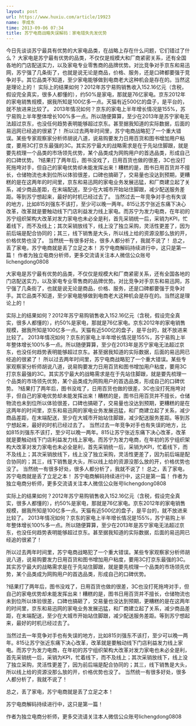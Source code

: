 ```yaml
---
layout: post
url: https://www.huxiu.com/article/19923
name: 李成东
time: 2013-09-06 07:34
title: 苏宁电商战略失误解码：家电错失先发优势
---
```

今日先谈谈苏宁最具有优势的大家电品类，在战略上存在什么问题，它们错过了什么？ 大家电是苏宁最有优势的品类，不仅仅是规模大和厂商紧密关系，还有全国各地的门店配送实力，以及家电专业零售商的品牌优势。对比竞争对手京东和易迅网，苏宁强了几条街了，也就是说无论是商品，价格、服务，还是口碑都要强于竞争对手。其它品类不知道，至少家电能够做到电商老大这种机会是存在的。当然这是理论上的！ 实际上的结果如何？2012年苏宁易购销售收入152.16亿元（含税，假设完全真实，很多人都懂的），约50%是家电，那就是76亿家电。京东2012年的家电销售规模，据我所知是100亿多一点。天猫有近500亿的盘子，是平台的，就不放进来比较了。 2013年情况如何？京东的家电上半年增长情况是155%，苏宁易购上半年整体增长100%多一点。所以随便算算，至少在2013年是苏宁家电无法超过京东，也没任何趋势表明能够超过京东。甚至据我知道的实际数据，后面的易迅网已经追的很紧了！ 所以过去两年时间里，苏宁电商战略犯了一个重大错误。某些专家观察家分析师胡说八道，说易购要发力日用百货和图书增加用户粘度，要用3C打京东最强的3C。其实苏宁最大的战略需求是在于先站住脚跟，就是要先梳理一个品类的市场领先优势，某个品类成为网购用户的首选品类，形成自己的口碑优势。 ?结果打了两年后，图书没戏了，日用百货也做的很差，3C也没打死拖垮对手，但自己的家电优势却未能发挥出来！糟糕的是，图书日用百货并不擅长，仓储物流也未到位所以体验很差，口碑也搞砸了，交易量也没达到预期，更糟糕的是在这两年的时间里，京东和易迅网的家电业务发展迅猛，和厂商建立起了关系，减少商品差距，在末端配送，至少在大城市开始站住脚跟，减少配送服务差距。等到苏宁想起来，最好的时机已经过去了。 当然过去一年竞争对手也有失误的地方，比如815刘强东不该打，至少可以晚一两年。815让苏宁张近东痛下决心改革，改革就是要触动线下门店利益发力线上家电。而苏宁为发力电商，在年初的苏宁组织架构大改革对发力家电也未必全是利，首先采销统一后，采销为KPI，忙着线下，而不及线上；其次采销放线下，线上没了独立采购，灵活性更差了，因为前后端是配合协同的；其三，线下销售是大头，所以线上给的资源没那么放的开，价格优势也没了。 当然统一有很多好处，很多人都分析了，我就不说了！ 总之，丢了家电，苏宁电商就是丢了立足之本！ 苏宁电商解码持续进行中，这只是第一篇！ 作者为独立电商分析师，更多交流请关注本人微信公众账号lichengdong0808

大家电是苏宁最有优势的品类，不仅仅是规模大和厂商紧密关系，还有全国各地的门店配送实力，以及家电专业零售商的品牌优势。对比竞争对手京东和易迅网，苏宁强了几条街了，也就是说无论是商品，价格、服务，还是口碑都要强于竞争对手。其它品类不知道，至少家电能够做到电商老大这种机会是存在的。当然这是理论上的！

实际上的结果如何？2012年苏宁易购销售收入152.16亿元（含税，假设完全真实，很多人都懂的），约50%是家电，那就是76亿家电。京东2012年的家电销售规模，据我所知是100亿多一点。天猫有近500亿的盘子，是平台的，就不放进来比较了。 2013年情况如何？京东的家电上半年增长情况是155%，苏宁易购上半年整体增长100%多一点。所以随便算算，至少在2013年是苏宁家电无法超过京东，也没任何趋势表明能够超过京东。甚至据我知道的实际数据，后面的易迅网已经追的很紧了！ 所以过去两年时间里，苏宁电商战略犯了一个重大错误。某些专家观察家分析师胡说八道，说易购要发力日用百货和图书增加用户粘度，要用3C打京东最强的3C。其实苏宁最大的战略需求是在于先站住脚跟，就是要先梳理一个品类的市场领先优势，某个品类成为网购用户的首选品类，形成自己的口碑优势。 ?结果打了两年后，图书没戏了，日用百货也做的很差，3C也没打死拖垮对手，但自己的家电优势却未能发挥出来！糟糕的是，图书日用百货并不擅长，仓储物流也未到位所以体验很差，口碑也搞砸了，交易量也没达到预期，更糟糕的是在这两年的时间里，京东和易迅网的家电业务发展迅猛，和厂商建立起了关系，减少商品差距，在末端配送，至少在大城市开始站住脚跟，减少配送服务差距。等到苏宁想起来，最好的时机已经过去了。 当然过去一年竞争对手也有失误的地方，比如815刘强东不该打，至少可以晚一两年。815让苏宁张近东痛下决心改革，改革就是要触动线下门店利益发力线上家电。而苏宁为发力电商，在年初的苏宁组织架构大改革对发力家电也未必全是利，首先采销统一后，采销为KPI，忙着线下，而不及线上；其次采销放线下，线上没了独立采购，灵活性更差了，因为前后端是配合协同的；其三，线下销售是大头，所以线上给的资源没那么放的开，价格优势也没了。 当然统一有很多好处，很多人都分析了，我就不说了！ 总之，丢了家电，苏宁电商就是丢了立足之本！ 苏宁电商解码持续进行中，这只是第一篇！ 作者为独立电商分析师，更多交流请关注本人微信公众账号lichengdong0808

实际上的结果如何？2012年苏宁易购销售收入152.16亿元（含税，假设完全真实，很多人都懂的），约50%是家电，那就是76亿家电。京东2012年的家电销售规模，据我所知是100亿多一点。天猫有近500亿的盘子，是平台的，就不放进来比较了。 2013年情况如何？京东的家电上半年增长情况是155%，苏宁易购上半年整体增长100%多一点。所以随便算算，至少在2013年是苏宁家电无法超过京东，也没任何趋势表明能够超过京东。甚至据我知道的实际数据，后面的易迅网已经追的很紧了！

所以过去两年时间里，苏宁电商战略犯了一个重大错误。某些专家观察家分析师胡说八道，说易购要发力日用百货和图书增加用户粘度，要用3C打京东最强的3C。其实苏宁最大的战略需求是在于先站住脚跟，就是要先梳理一个品类的市场领先优势，某个品类成为网购用户的首选品类，形成自己的口碑优势。

?结果打了两年后，图书没戏了，日用百货也做的很差，3C也没打死拖垮对手，但自己的家电优势却未能发挥出来！糟糕的是，图书日用百货并不擅长，仓储物流也未到位所以体验很差，口碑也搞砸了，交易量也没达到预期，更糟糕的是在这两年的时间里，京东和易迅网的家电业务发展迅猛，和厂商建立起了关系，减少商品差距，在末端配送，至少在大城市开始站住脚跟，减少配送服务差距。等到苏宁想起来，最好的时机已经过去了。

当然过去一年竞争对手也有失误的地方，比如815刘强东不该打，至少可以晚一两年。815让苏宁张近东痛下决心改革，改革就是要触动线下门店利益发力线上家电。而苏宁为发力电商，在年初的苏宁组织架构大改革对发力家电也未必全是利，首先采销统一后，采销为KPI，忙着线下，而不及线上；其次采销放线下，线上没了独立采购，灵活性更差了，因为前后端是配合协同的；其三，线下销售是大头，所以线上给的资源没那么放的开，价格优势也没了。 当然统一有很多好处，很多人都分析了，我就不说了！

总之，丢了家电，苏宁电商就是丢了立足之本！

苏宁电商解码持续进行中，这只是第一篇！

作者为独立电商分析师，更多交流请关注本人微信公众账号lichengdong0808

